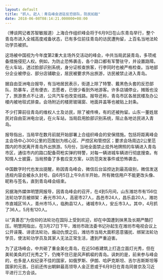 ```yaml
---
layout: default
title: "抓人、赶人：青岛峰会进驻反恐部队，防民如敌"
date: 2018-06-08T08:14:21.000000+08:00
---
```


（博谈网记者苏智敏报道）上海合作组织峰会将于6月9日在山东青岛举行，整个青岛市进入全城高度戒备状态，已有多位前往青岛的访民遭拘留，上百名当地法轮功学员被抓。

这场被中国视为今年度第2重大主场外交活动的峰会，中共当局武装青岛，多项戒备措施侵犯人权。例如，为防止恐怖袭击，各个路口都有军警驻守，并设置路障。在火车站，透过脸部识别系统，身分证核查旅客，行李同时也被严格检查。当地部分企业被停业、部分店铺歇业，居民被要求外出旅游，访民被禁止进入青岛。

据自由亚洲电台报导，有当地居民表示，街道上除了特警、戴黑色头套的反恐部队、防暴车，还有便衣、志愿者，已很少看到外地游客。许多店铺停业，摊贩也没了，旅游景点不让进，公共汽车也改变线路。报导还称，青岛市区各居民楼及办公楼内被地毯式排查。会场附近的楼房玻璃窗、地面井盖等也被贴上封条。

不少打算前往青岛的维权人士及访民，除了被传唤，有的还被拘留。山东一董姓居民对自由亚洲电台说，在火车站，当局启用脸部识别系统，阻止各地访民进入青岛。

报导指出，当局早在数月前就开始部署上合组织峰会的安保措施。包括将距离峰会主会场中心300公里的范围划为核心区、严控区和管控区；要求会场周边2公里范围内的市民离开青岛外出旅游。5月份，当地全面禁止挂外地牌照的车辆进入青岛市区，通往市内的路口配备荷枪实弹的特警，对每一辆进城车辆进行彻底搜查。有知情人士披露，当局预备了多套应变方案，以防范突发事件或恐怖袭击。

中国数字时代也发出提醒，称因青岛峰会，微信后台监控达到最高级别，微信发送违规内容会被永久封号。自6月5日上午9点半开始，所有微信用户不能更改头像、昵称与签名，直到青岛峰会结束。

另据海外媒体明慧网报导，因青岛峰会的召开，在4到5月间，山东潍坊市有156位法轮功学员被绑架：寿光市30人，高密市27人，昌邑市24人，昌乐县20人，潍坊市直城区16人，青州市15人，临朐县12人，诸城市9人，安丘市3人。其中，4月抓了36人，5月有120人。

以“真善忍”为信仰的法轮功在国际上受到欢迎，却在中国遭到抹黑及长期严酷打压。明慧网指出，在3月27日下午，潍坊市政法委书记孙起生在潍坊市电视会议上公开诬蔑、诽谤法轮功，煽动仇恨之后，潍坊市当局大面积恶意骚扰、绑架法轮功学员，使法轮功学员及其家人无法正常生活，遭到严重迫害。

为了这场峰会，中共砸了重金美化青岛，在近50栋建筑上打造立面灯光秀，但在美轮美奂的灯光秀之下，仍掩不住已是风声鹤唳的青岛。讽刺的是，前来参与峰会的，也多是人权纪录不佳的国家，如俄罗斯、伊朗、哈萨克斯坦、吉尔吉斯斯坦等国家的元首。日前还传出朝鲜最高领导人金正恩或于6月9日在青岛同普京及习近平进行三方会谈。

